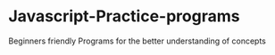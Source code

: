# Javascript-Practice-programs
Beginners friendly Programs for the better understanding of concepts
